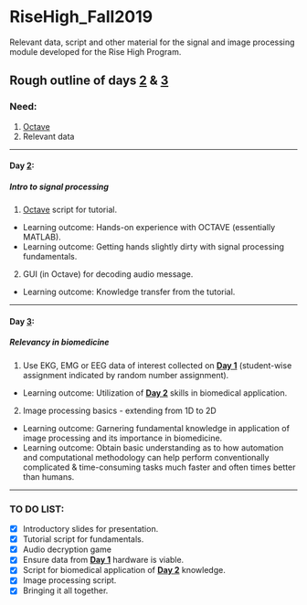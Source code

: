 # RiseHigh_Fall2019
Relevant data, script and other material for the signal and image processing module developed for the Rise High Program.

## Rough outline of days [2](https://github.com/jasontsmith2718/RiseHigh_Fall2019/tree/master/Day%202) & [3](https://github.com/jasontsmith2718/RiseHigh_Fall2019/tree/master/Day%203)

### Need:
1. [Octave](https://www.gnu.org/software/octave/download.html)
2. Relevant data
---------------------------------------------------------------

#### Day [2](https://github.com/jasontsmith2718/RiseHigh_Fall2019/tree/master/Day%202):
##### Intro to signal processing
1. [Octave](https://www.gnu.org/software/octave/download.html) script for tutorial.
  * Learning outcome: Hands-on experience with OCTAVE (essentially MATLAB).
  * Learning outcome: Getting hands slightly dirty with signal processing fundamentals.
2. GUI (in Octave) for decoding audio message.
  * Learning outcome: Knowledge transfer from the tutorial.


---------------------------------------------------------------
#### Day [3](https://github.com/jasontsmith2718/RiseHigh_Fall2019/tree/master/Day%203):
##### Relevancy in biomedicine
1. Use EKG, EMG or EEG data of interest collected on [**Day 1**](https://github.com/jasontsmith2718/RiseHigh_Fall2019/tree/master/Day%201) (student-wise assignment indicated by random number assignment).
  * Learning outcome: Utilization of [**Day 2**](https://github.com/jasontsmith2718/RiseHigh_Fall2019/tree/master/Day%202) skills in biomedical application.
2. Image processing basics - extending from 1D to 2D
  * Learning outcome: Garnering fundamental knowledge in application of image processing and its importance in biomedicine.
  * Learning outcome: Obtain basic understanding as to how automation and computational methodology can help perform conventionally complicated & time-consuming tasks much faster and often times better than humans.
  
---------------------------------------------------------------
### TO DO LIST:
- [x] Introductory slides for presentation.
- [x] Tutorial script for fundamentals.
- [x] Audio decryption game
- [x] Ensure data from [**Day 1**](https://github.com/jasontsmith2718/RiseHigh_Fall2019/tree/master/Day%201) hardware is viable.
- [x] Script for biomedical application of [**Day 2**](https://github.com/jasontsmith2718/RiseHigh_Fall2019/tree/master/Day%202) knowledge.
- [x] Image processing script.
- [x] Bringing it all together.
